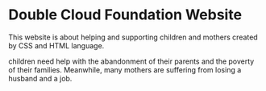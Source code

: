 # Double Cloud Foundation Website

This website is about helping and supporting children and mothers created by CSS and HTML language.

children need help with the abandonment of their parents and the poverty of their families. Meanwhile, many mothers are suffering from losing a husband and a job.
